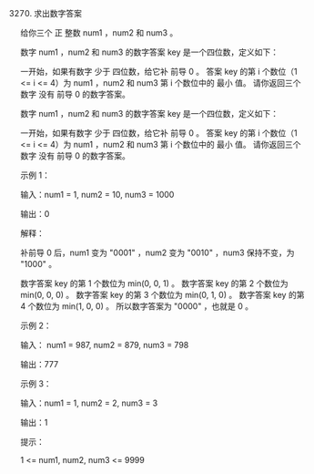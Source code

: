 3270. 求出数字答案

给你三个 正 整数 num1 ，num2 和 num3 。

数字 num1 ，num2 和 num3 的数字答案 key 是一个四位数，定义如下：

一开始，如果有数字 少于 四位数，给它补 前导 0 。
答案 key 的第 i 个数位（1 <= i <= 4）为 num1 ，num2 和 num3 第 i 个数位中的 最小 值。
请你返回三个数字 没有 前导 0 的数字答案。



数字 num1 ，num2 和 num3 的数字答案 key 是一个四位数，定义如下：

一开始，如果有数字 少于 四位数，给它补 前导 0 。
答案 key 的第 i 个数位（1 <= i <= 4）为 num1 ，num2 和 num3 第 i 个数位中的 最小 值。
请你返回三个数字 没有 前导 0 的数字答案。



示例 1：

输入：num1 = 1, num2 = 10, num3 = 1000

输出：0

解释：

补前导 0 后，num1 变为 "0001" ，num2 变为 "0010" ，num3 保持不变，为 "1000" 。

数字答案 key 的第 1 个数位为 min(0, 0, 1) 。
数字答案 key 的第 2 个数位为 min(0, 0, 0) 。
数字答案 key 的第 3 个数位为 min(0, 1, 0) 。
数字答案 key 的第 4 个数位为 min(1, 0, 0) 。
所以数字答案为 "0000" ，也就是 0 。




示例 2：

输入： num1 = 987, num2 = 879, num3 = 798

输出：777

示例 3：

输入：num1 = 1, num2 = 2, num3 = 3

输出：1



提示：

1 <= num1, num2, num3 <= 9999